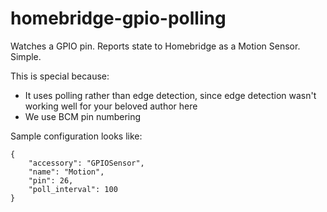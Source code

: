 # homebridge-gpio-polling

Watches a GPIO pin. Reports state to Homebridge as a Motion Sensor. Simple.

This is special because:

- It uses polling rather than edge detection, since edge detection wasn't working well for your beloved author here
- We use BCM pin numbering

Sample configuration looks like:

```
{
    "accessory": "GPIOSensor",
    "name": "Motion",
    "pin": 26,
    "poll_interval": 100
}
```
